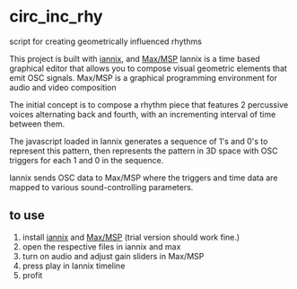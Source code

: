 # circ_inc_rhy
script for creating geometrically influenced rhythms


This project is built with [iannix](http://www.iannix.org/), and [ Max/MSP](http://www.cycling74.com/)
Iannix is a time based graphical editor that allows you to compose visual geometric elements that emit OSC signals.
Max/MSP is a graphical programming environment for audio and video composition


The initial concept is to compose a rhythm piece that features 2 percussive voices alternating back and fourth, with an incrementing interval of time between them.

The javascript loaded in Iannix generates a sequence of 1's and 0's to represent this pattern, then represents the pattern in 3D space with OSC triggers for each 1 and 0 in the sequence.

Iannix sends OSC data to Max/MSP where the triggers and time data are mapped to various sound-controlling parameters.

## to use
1. install [iannix](http://www.iannix.org/) and [ Max/MSP](http://www.cycling74.com/) (trial version should work fine.)
2. open the respective files in iannix and max
3. turn on audio and adjust gain sliders in Max/MSP
4. press play in Iannix timeline
5. profit
